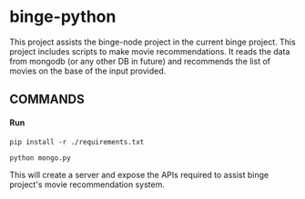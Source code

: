 # binge-python

This project assists the binge-node project in the current binge project. This project includes scripts to make movie recommendations.
 It reads the data from mongodb (or any other DB in future) and recommends the list of movies on the base of the input provided.


## COMMANDS

#### Run
`pip install -r ./requirements.txt`

`python mongo.py`

This will create a server and expose the APIs required to assist binge project's movie recommendation system.